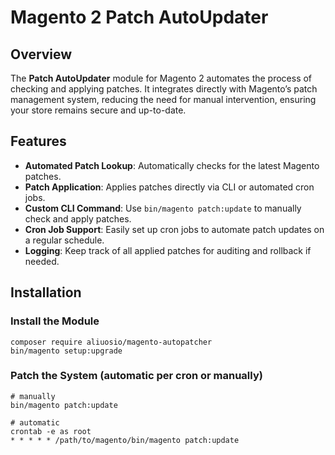 # Magento 2 Patch AutoUpdater

## Overview

The **Patch AutoUpdater** module for Magento 2 automates the process of checking and applying patches. It integrates directly with Magento’s patch management system, reducing the need for manual intervention, ensuring your store remains secure and up-to-date.

## Features

- **Automated Patch Lookup**: Automatically checks for the latest Magento patches.
- **Patch Application**: Applies patches directly via CLI or automated cron jobs.
- **Custom CLI Command**: Use `bin/magento patch:update` to manually check and apply patches.
- **Cron Job Support**: Easily set up cron jobs to automate patch updates on a regular schedule.
- **Logging**: Keep track of all applied patches for auditing and rollback if needed.

## Installation

### Install the Module
    composer require aliuosio/magento-autopatcher
    bin/magento setup:upgrade

### Patch the System (automatic per cron or manually)
    # manually
    bin/magento patch:update

    # automatic
    crontab -e as root
    * * * * * /path/to/magento/bin/magento patch:update



